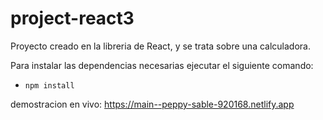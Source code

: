 # project-react3
Proyecto creado en la libreria de React, y se trata sobre una calculadora.

Para instalar las dependencias necesarias ejecutar el siguiente comando: 
- `npm install`

demostracion en vivo: https://main--peppy-sable-920168.netlify.app

